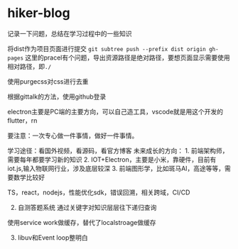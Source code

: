 # hiker-blog
记录一下问题，总结在学习过程中的一些知识

将dist作为项目页面进行提交
    `git subtree push --prefix dist origin gh-pages`
这里的pracel有个问题，导出资源路径是绝对路径，要想页面显示需要使用相对路径，即`./`

使用purgecss对css进行去重

根据gittalk的方法，使用github登录

electron主要是PC端的主要方向，可以自己造工具，vscode就是用这个开发的
flutter，rn


要注意：一次专心做一件事情，做好一件事情。

学习途径：看国外视频，看源码，看官方博客
未来成长的方向：
    1. 前端架构师，需要每年都要学习新的知识
    2. IOT+Electron，主要是小米，靠硬件，目前有iot.js,输入物联网行业，涉及底层较深
    3. 前端图形学，比如斑马AI，高途等等，需要数学比较好

TS，react，nodejs，性能优化sdk，错误回溯，相关跨域，CI/CD

2. 自测答题系统
   通过关键字对知识层层往下递归查询

使用service work做缓存，替代了localstroage做缓存


3. libuv和Event loop整明白